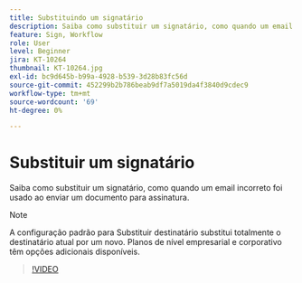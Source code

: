 ```yaml
---
title: Substituindo um signatário
description: Saiba como substituir um signatário, como quando um email incorreto foi usado ao enviar um documento para assinatura
feature: Sign, Workflow
role: User
level: Beginner
jira: KT-10264
thumbnail: KT-10264.jpg
exl-id: bc9d645b-b99a-4928-b539-3d28b83fc56d
source-git-commit: 452299b2b786beab9df7a5019da4f3840d9cdec9
workflow-type: tm+mt
source-wordcount: '69'
ht-degree: 0%

---
```


# Substituir um signatário

Saiba como substituir um signatário, como quando um email incorreto foi usado ao enviar um documento para assinatura.

>[!NOTE]
>
>A configuração padrão para Substituir destinatário substitui totalmente o destinatário atual por um novo. Planos de nível empresarial e corporativo têm opções adicionais disponíveis.

>[!VIDEO](https://video.tv.adobe.com/v/342340?quality=12&learn=on&hidetitle=true)
